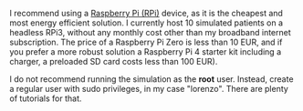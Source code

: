 I recommend using a [Raspberry Pi (RPi)](https://www.raspberrypi.com/products/) device, as it is the cheapest and most energy efficient solution. I currently host 10 simulated patients on a headless RPi3, without any monthly cost other than my broadband internet subscription. The price of a Raspberry Pi Zero is less than 10 EUR, and if you prefer a more robust solution a Raspberry Pi 4 starter kit including a charger, a preloaded SD card costs less than 100 EUR).

I do not recommend running the simulation as the __root__ user. Instead, create a regular user with sudo privileges, in my case "lorenzo". There are plenty of tutorials for that.